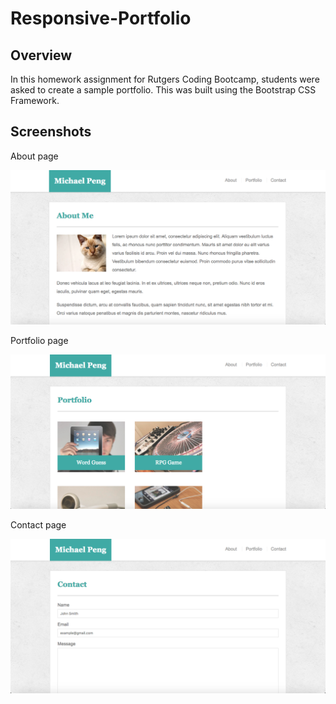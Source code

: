 # Responsive-Portfolio

## Overview
In this homework assignment for Rutgers Coding Bootcamp, students were asked to create a sample portfolio. This was built using the Bootstrap CSS Framework.

## Screenshots
About page

![about](about.png)


Portfolio page

![portfolio](portfolio.png)


Contact page

![contact](contact.png)